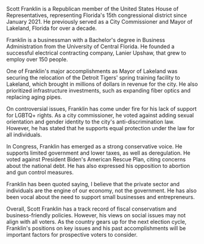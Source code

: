Scott Franklin is a Republican member of the United States House of Representatives, representing Florida's 15th congressional district since January 2021. He previously served as a City Commissioner and Mayor of Lakeland, Florida for over a decade.

Franklin is a businessman with a Bachelor's degree in Business Administration from the University of Central Florida. He founded a successful electrical contracting company, Lanier Upshaw, that grew to employ over 150 people.

One of Franklin's major accomplishments as Mayor of Lakeland was securing the relocation of the Detroit Tigers' spring training facility to Lakeland, which brought in millions of dollars in revenue for the city. He also prioritized infrastructure investments, such as expanding fiber optics and replacing aging pipes. 

On controversial issues, Franklin has come under fire for his lack of support for LGBTQ+ rights. As a city commissioner, he voted against adding sexual orientation and gender identity to the city's anti-discrimination law. However, he has stated that he supports equal protection under the law for all individuals. 

In Congress, Franklin has emerged as a strong conservative voice. He supports limited government and lower taxes, as well as deregulation. He voted against President Biden's American Rescue Plan, citing concerns about the national debt. He has also expressed his opposition to abortion and gun control measures.

Franklin has been quoted saying, I believe that the private sector and individuals are the engine of our economy, not the government. He has also been vocal about the need to support small businesses and entrepreneurs.

Overall, Scott Franklin has a track record of fiscal conservatism and business-friendly policies. However, his views on social issues may not align with all voters. As the country gears up for the next election cycle, Franklin's positions on key issues and his past accomplishments will be important factors for prospective voters to consider.
